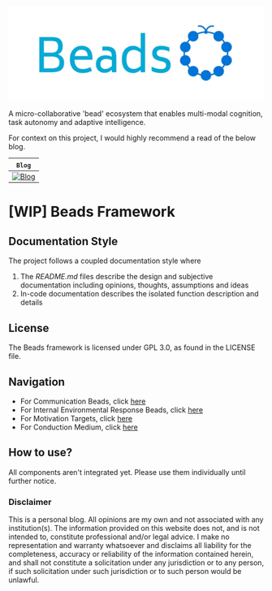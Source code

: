 <div align="center">
  <img src="images/beads-logo.jpeg">
</div>


A micro-collaborative 'bead' ecosystem that enables multi-modal cognition, task autonomy and adaptive intelligence.

For context on this project, I would highly recommend a read of the below blog.

| **`Blog`**                                                                               |
|------------------------------------------------------------------------------------------|
| [![Blog](https://img.shields.io/badge/Reader-Friendly-blue)](https://xipher19.github.io) |

# [WIP] Beads Framework

## Documentation Style

The project follows a coupled documentation style where 
1. The _README.md_ files describe the design and subjective documentation including opinions, thoughts, assumptions and 
ideas
2. In-code documentation describes the isolated function description and details

## License

The Beads framework is licensed under GPL 3.0, as found in the LICENSE file.

## Navigation

* For Communication Beads, click [here](https://github.com/akhil-reddy/beads/tree/main/beads/components/cmu)
* For Internal Environmental Response Beads, click [here](https://github.com/akhil-reddy/beads/tree/main/beads/components/eru)
* For Motivation Targets, click [here](https://github.com/akhil-reddy/beads/tree/main/beads/components/intent)
* For Conduction Medium, click [here](https://github.com/akhil-reddy/beads/tree/main/beads/components/medium)

## How to use?

All components aren't integrated yet. Please use them individually until further notice. 

### Disclaimer

This is a personal blog. All opinions are my own and not associated with any institution(s). The information provided on this website does not, and is not intended to, constitute professional and/or legal advice.
I make no representation and warranty whatsoever and disclaims all liability for the completeness, accuracy or reliability of the information contained herein, and shall not constitute a solicitation under any jurisdiction 
or to any person, if such solicitation under such jurisdiction or to such person would be unlawful.